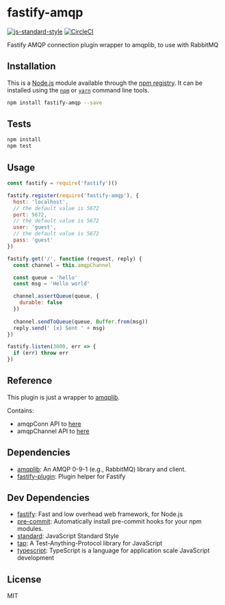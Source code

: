 # fastify-amqp
[![js-standard-style](https://img.shields.io/badge/code%20style-standard-brightgreen.svg?style=flat)](http://standardjs.com/)
[![CircleCI](https://circleci.com/gh/RafaelGSS/fastify-amqp.svg?style=svg)](https://circleci.com/gh/RafaelGSS/fastify-amqp)

Fastify AMQP connection plugin wrapper to amqplib, to use with RabbitMQ

## Installation

This is a [Node.js](https://nodejs.org/) module available through the 
[npm registry](https://www.npmjs.com/). It can be installed using the 
[`npm`](https://docs.npmjs.com/getting-started/installing-npm-packages-locally)
or 
[`yarn`](https://yarnpkg.com/en/)
command line tools.

```sh
npm install fastify-amqp --save
```

## Tests

```sh
npm install
npm test
```

## Usage

```js
const fastify = require('fastify')()

fastify.register(require('fastify-amqp'), {
  host: 'localhost',
  // the default value is 5672
  port: 5672,
  // the default value is 5672
  user: 'guest',
  // the default value is 5672
  pass: 'guest'
})

fastify.get('/', function (request, reply) {
  const channel = this.amqpChannel

  const queue = 'hello'
  const msg = 'Hello world'

  channel.assertQueue(queue, {
    durable: false
  })
  
  channel.sendToQueue(queue, Buffer.from(msg))
  reply.send(' [x] Sent ' + msg)
})

fastify.listen(3000, err => {
  if (err) throw err
})
```

## Reference

This plugin is just a wrapper to [amqplib](https://github.com/squaremo/amqp.node).

Contains:

- amqpConn API to [here](http://www.squaremobius.net/amqp.node/channel_api.html#api_reference)
- amqpChannel API to [here](http://www.squaremobius.net/amqp.node/channel_api.html#channel)

## Dependencies

- [amqplib](https://ghub.io/amqplib): An AMQP 0-9-1 (e.g., RabbitMQ) library and client.
- [fastify-plugin](https://ghub.io/fastify-plugin): Plugin helper for Fastify

## Dev Dependencies

- [fastify](https://ghub.io/fastify): Fast and low overhead web framework, for Node.js
- [pre-commit](https://ghub.io/pre-commit): Automatically install pre-commit hooks for your npm modules.
- [standard](https://ghub.io/standard): JavaScript Standard Style
- [tap](https://ghub.io/tap): A Test-Anything-Protocol library for JavaScript
- [typescript](https://ghub.io/typescript): TypeScript is a language for application scale JavaScript development

## License

MIT
